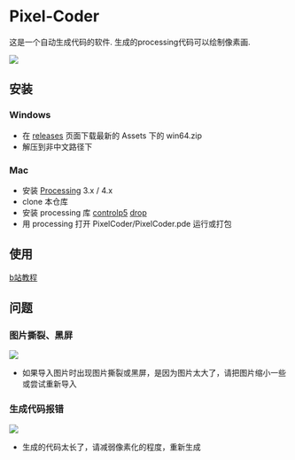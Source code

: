 # Pixel-Coder
这是一个自动生成代码的软件. 生成的processing代码可以绘制像素画.

![](https://github.com/homeless-honey/Pixel-Coder/blob/main/doc/img1.png)

## 安装
### Windows 
- 在 [releases](https://github.com/homeless-honey/Pixel-Coder/releases/tag/PixelCoder-v1) 页面下载最新的 Assets 下的 win64.zip
- 解压到非中文路径下

### Mac
- 安装 [Processing](https://processing.org/download) 3.x / 4.x
- clone 本仓库
- 安装 processing 库 [controlp5](https://github.com/sojamo/controlp5) [drop](https://github.com/transfluxus/drop)
- 用 processing 打开 PixelCoder/PixelCoder.pde 运行或打包

## 使用
[b站教程](https://www.bilibili.com/video/BV1kY41177qf)

## 问题
### 图片撕裂、黑屏
![](https://github.com/homeless-honey/Pixel-Coder/blob/main/doc/img2.png)
- 如果导入图片时出现图片撕裂或黑屏，是因为图片太大了，请把图片缩小一些或尝试重新导入
### 生成代码报错
![](https://github.com/homeless-honey/Pixel-Coder/blob/main/doc/img3.png)
- 生成的代码太长了，请减弱像素化的程度，重新生成